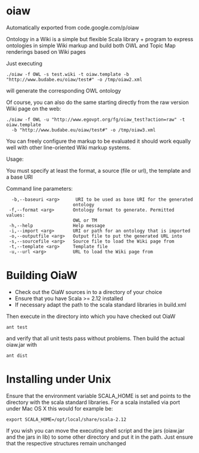 # oiaw
Automatically exported from code.google.com/p/oiaw

Ontology in a Wiki is a simple but flexible Scala library + program to express ontologies in simple Wiki markup and build both OWL and Topic Map renderings based on Wiki pages

Just executing
```
./oiaw -f OWL -s test.wiki -t oiaw.template -b "http://www.budabe.eu/oiaw/test#" -o /tmp/oiaw2.xml 
```

will generate the corresponding OWL ontology

Of course, you can also do the same starting directly from the raw version Wiki page on the web:
```
./oiaw -f OWL -u "http://www.egovpt.org/fg/oiaw_test?action=raw" -t oiaw.template 
  -b "http://www.budabe.eu/oiaw/test#" -o /tmp/oiaw3.xml 
```

You can freely configure the markup to be evaluated it should work equally well with other line-oriented Wiki markup systems.

Usage:

You must specify at least the format, a source (file or url), the template and a base URI

Command line parameters:
```
  -b,--baseuri <arg>      URI to be used as base URI for the generated
                         ontology
 -f,--format <arg>       Ontology format to generate. Permitted values:
                         OWL or TM
 -h,--help               Help message
 -i,--import <arg>       URI or path for an ontology that is imported
 -o,--outputfile <arg>   Output file to put the generated URL into
 -s,--sourcefile <arg>   Source file to load the Wiki page from
 -t,--template <arg>     Template file
 -u,--url <arg>          URL to load the Wiki page from
```

# Building OiaW #

  * Check out the OiaW sources in to a directory of your choice
  * Ensure that you have Scala >= 2.12 installed
  * If necessary adapt the path to the scala standard libraries in build.xml

Then execute in the directory into which you have checked out OiaW
```
ant test
```
and verify that all unit tests pass without problems. Then build the actual oiaw.jar with
```
ant dist
```


# Installing under Unix #

Ensure that the environment variable SCALA\_HOME is set and points to the directory with the scala standard libraries. For a scala installed via port under Mac OS X this would for example be:
```
export SCALA_HOME=/opt/local/share/scala-2.12
```

If you wish you can move the executing shell script and the jars (oiaw.jar and the jars in lib) to some other directory and put it in the path. Just ensure that the respective structures remain unchanged
